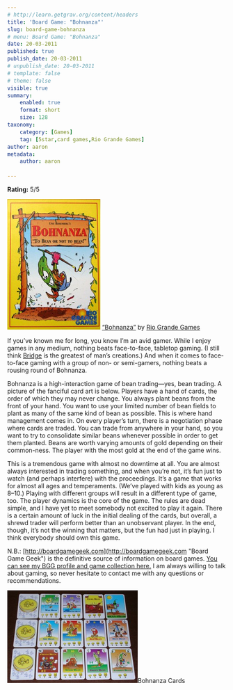 ```yaml
---
# http://learn.getgrav.org/content/headers
title: 'Board Game: "Bohnanza"'
slug: board-game-bohnanza
# menu: Board Game: "Bohnanza"
date: 20-03-2011
published: true
publish_date: 20-03-2011
# unpublish_date: 20-03-2011
# template: false
# theme: false
visible: true
summary:
    enabled: true
    format: short
    size: 128
taxonomy:
    category: [Games]
    tag: [5star,card games,Rio Grande Games]
author: aaron
metadata:
    author: aaron

---
```


**Rating:** 5/5

[![](box-214x300.jpg "Bohnanza Box")](http://boardgamegeek.com/boardgame/11/bohnanza "BoardGameGeek.com") [“Bohnanza”](http://boardgamegeek.com/image/69366/bohnanza "BoardGameGeek.com") by [Rio Grande Games](http://www.riograndegames.com/games.html?id=36 "Rio Grande Games")

If you’ve known me for long, you know I’m an avid gamer. While I enjoy games in any medium, nothing beats face-to-face, tabletop gaming. (I still think [Bridge](http://en.wikipedia.org/wiki/Duplicate_bridge "Wikipedia Entry") is the greatest of man’s creations.) And when it comes to face-to-face gaming with a group of non- or semi-gamers, nothing beats a rousing round of Bohnanza.

Bohnanza is a high-interaction game of bean trading—yes, bean trading. A picture of the fanciful card art is below. Players have a hand of cards, the order of which they may never change. You always plant beans from the front of your hand. You want to use your limited number of bean fields to plant as many of the same kind of bean as possible. This is where hand management comes in. On every player’s turn, there is a negotiation phase where cards are traded. You can trade from anywhere in your hand, so you want to try to consolidate similar beans whenever possible in order to get them planted. Beans are worth varying amounts of gold depending on their common-ness. The player with the most gold at the end of the game wins.

This is a tremendous game with almost no downtime at all. You are almost always interested in trading something, and when you’re not, it’s fun just to watch (and perhaps interfere) with the proceedings. It’s a game that works for almost all ages and temperaments. (We’ve played with kids as young as 8–10.) Playing with different groups will result in a different type of game, too. The player dynamics is the core of the game. The rules are dead simple, and I have yet to meet somebody not excited to play it again. There is a certain amount of luck in the initial dealing of the cards, but overall, a shrewd trader will perform better than an unobservant player. In the end, though, it’s not the winning that matters, but the fun had just in playing. I think everybody should own this game.

N.B.: [http://boardgamegeek.com](http://boardgamegeek.com "Board Game Geek") is the definitive source of information on board games. [You can see my BGG profile and game collection here.](http://boardgamegeek.com/collection/user/Striton) I am always willing to talk about gaming, so never hesitate to contact me with any questions or recommendations.

[![Bohnanza Cards](cards-300x213.jpg "Bohnanza Cards")](cards.jpg)Bohnanza Cards

